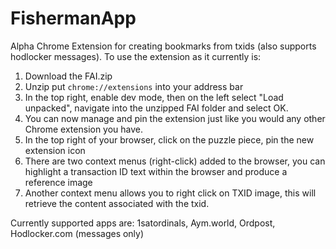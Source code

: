 # FishermanApp
Alpha Chrome Extension for creating bookmarks from txids (also supports hodlocker messages).
To use the extension as it currently is:
1. Download the FAI.zip
2. Unzip put `chrome://extensions` into your address bar
3. In the top right, enable dev mode, then on the left select "Load unpacked", navigate into the unzipped FAI folder and select OK.
4. You can now manage and pin the extension just like you would any other Chrome extension you have.
5. In the top right of your browser, click on the puzzle piece, pin the new extension icon
6. There are two context menus (right-click) added to the browser, you can highlight a transaction ID text within the browser and produce a reference image
7. Another context menu allows you to right click on TXID image, this will retrieve the content associated with the txid.

Currently supported apps are: 1satordinals, Aym.world, Ordpost, Hodlocker.com (messages only)


